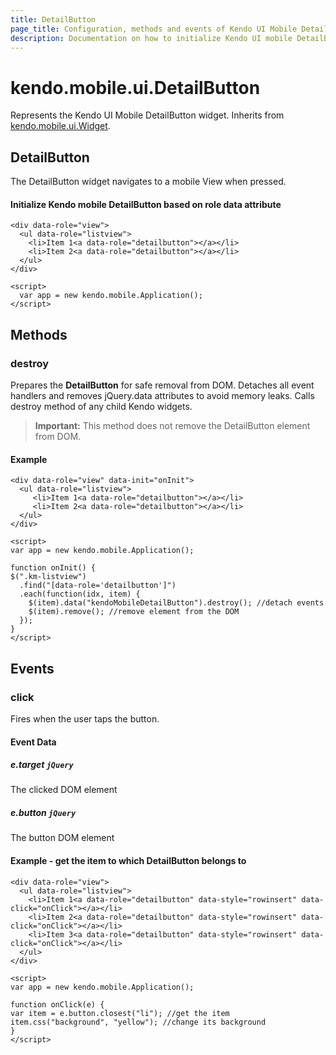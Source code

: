 ```yaml
---
title: DetailButton
page_title: Configuration, methods and events of Kendo UI Mobile DetailButton
description: Documentation on how to initialize Kendo UI mobile DetailButton.
---
```


# kendo.mobile.ui.DetailButton

Represents the Kendo UI Mobile DetailButton widget. Inherits from [kendo.mobile.ui.Widget](/api/javascript/mobile/ui/mobilewidget).

## DetailButton

The DetailButton widget navigates to a mobile View when pressed.

#### Initialize Kendo mobile DetailButton based on role data attribute

    <div data-role="view">
      <ul data-role="listview">
        <li>Item 1<a data-role="detailbutton"></a></li>
        <li>Item 2<a data-role="detailbutton"></a></li>
      </ul>
    </div>

    <script>
      var app = new kendo.mobile.Application();
    </script>

## Methods

### destroy
Prepares the **DetailButton** for safe removal from DOM. Detaches all event handlers and removes jQuery.data attributes to avoid memory leaks. Calls destroy method of any child Kendo widgets.

> **Important:** This method does not remove the DetailButton element from DOM.

#### Example

    <div data-role="view" data-init="onInit">
      <ul data-role="listview">
         <li>Item 1<a data-role="detailbutton"></a></li>
         <li>Item 2<a data-role="detailbutton"></a></li>
      </ul>
    </div>

    <script>
    var app = new kendo.mobile.Application();

    function onInit() {
    $(".km-listview")
      .find("[data-role='detailbutton']")
      .each(function(idx, item) {
        $(item).data("kendoMobileDetailButton").destroy(); //detach events
        $(item).remove(); //remove element from the DOM
      });
    }
    </script>

## Events

### click

Fires when the user taps the button.

#### Event Data

##### e.target `jQuery`

The clicked DOM element

##### e.button `jQuery`

The button DOM element

#### Example - get the item to which DetailButton belongs to

    <div data-role="view">
      <ul data-role="listview">
        <li>Item 1<a data-role="detailbutton" data-style="rowinsert" data-click="onClick"></a></li>
        <li>Item 2<a data-role="detailbutton" data-style="rowinsert" data-click="onClick"></a></li>
        <li>Item 3<a data-role="detailbutton" data-style="rowinsert" data-click="onClick"></a></li>
      </ul>
    </div>

    <script>
    var app = new kendo.mobile.Application();

    function onClick(e) {
    var item = e.button.closest("li"); //get the item
    item.css("background", "yellow"); //change its background
    }
    </script>
